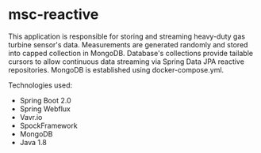 # msc-reactive

This application is responsible for storing and streaming heavy-duty gas turbine sensor's data. 
Measurements are generated randomly and stored into capped collection in MongoDB.
Database's collections provide tailable cursors to allow continuous data streaming via Spring Data JPA reactive repositories.
MongoDB is established using docker-compose.yml.

Technologies used:
- Spring Boot 2.0
- Spring Webflux
- Vavr.io
- SpockFramework
- MongoDB
- Java 1.8
